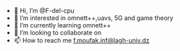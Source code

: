 - 👋 Hi, I’m @F-del-cpu
- 👀 I’m interested in omnett++,uavs, 5G and game theory
- 🌱 I’m currently learning omnett++
- 💞️ I’m looking to collaborate on 
- 📫 How to reach me f.moufak.inf@lagh-univ.dz

<!---
F-del-cpu/F-del-cpu is a ✨ special ✨ repository because its `README.md` (this file) appears on your GitHub profile.
You can click the Preview link to take a look at your changes.
--->

